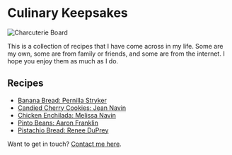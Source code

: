 # Culinary Keepsakes

![Charcuterie Board](/images/charcuterie.jpg)

This is a collection of recipes that I have come across in my life. Some are my own, some are from family or friends, and some are from the internet. I hope you enjoy them as much as I do.

## Recipes

- [Banana Bread: Pernilla Stryker](/recipes/banana-bread/pernilla-stryker)
- [Candied Cherry Cookies: Jean Navin](/recipes/candied-cherry-cookies/jean-navin)
- [Chicken Enchilada: Melissa Navin](/recipes/chicken-enchilada/melissa-navin)
- [Pinto Beans: Aaron Franklin](/recipes/pinto-beans/aaron-franklin)
- [Pistachio Bread: Renee DuPrey](/recipes/pistachio-bread/renee-duprey)

Want to get in touch? [Contact me here](/contact).